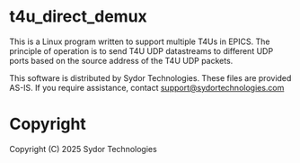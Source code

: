 # t4u_direct_demux

This is a Linux program written to support multiple T4Us in EPICS.  The principle of operation is to send T4U UDP datastreams to different UDP ports based on the source address of the T4U UDP packets.

This software is distributed by Sydor Technologies.  These files are provided AS-IS.  If you require assistance, contact support@sydortechnologies.com

# Copyright

Copyright (C) 2025 Sydor Technologies